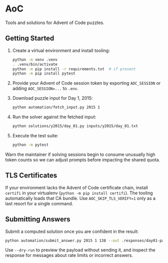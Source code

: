 # AoC

Tools and solutions for Advent of Code puzzles.

## Getting Started

1. Create a virtual environment and install tooling:

   ```bash
   python -m venv .venv
   . .venv/bin/activate
   python -m pip install -r requirements.txt  # if present
   python -m pip install pytest
   ```

2. Provide your Advent of Code session token by exporting `AOC_SESSION` or adding `AOC_SESSION=...` to `.env`.

3. Download puzzle input for Day 1, 2015:

   ```bash
   python automation/fetch_input.py 2015 1
   ```

4. Run the solver against the fetched input:

   ```bash
   python solutions/y2015/day_01.py inputs/y2015/day_01.txt
   ```

5. Execute the test suite:

   ```bash
   python -m pytest
   ```

Warn the maintainer if solving sessions begin to consume unusually high token counts so we can adjust prompts before impacting the shared quota.

## TLS Certificates

If your environment lacks the Advent of Code certificate chain, install `certifi` in your virtualenv (`python -m pip install certifi`). The tooling automatically loads that CA bundle. Use `AOC_SKIP_TLS_VERIFY=1` only as a last resort for a single command.

## Submitting Answers

Submit a computed solution once you are confident in the result:

```bash
python automation/submit_answer.py 2015 1 138 --out .responses/day01-part1.html
```

Use `--dry-run` to preview the payload without sending it, and inspect the response for messages about rate limits or incorrect answers.
